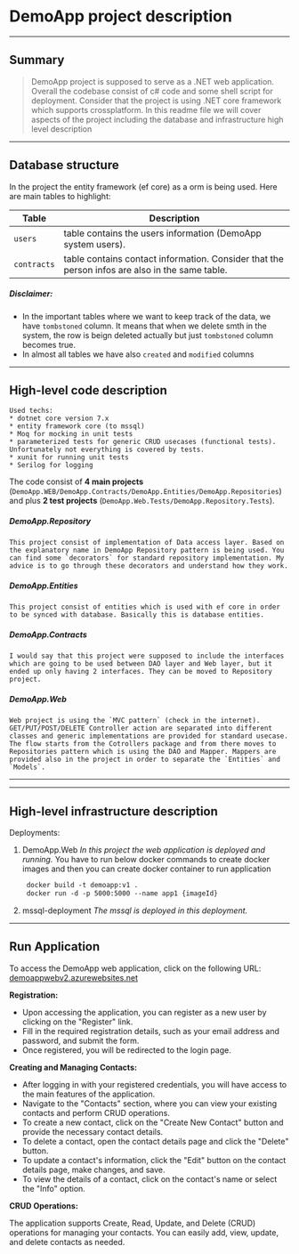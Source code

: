 # DemoApp project description

---

## Summary
> DemoApp project is supposed to serve as a .NET web application.
Overall the codebase consist of c# code and some shell script for deployment.
 Consider that the project is using .NET core framework which supports crossplatform. In this readme file we will cover aspects of the project including the database and infrastructure high level description

---

## Database structure
In the project the entity framework (ef core) as a orm is being used.
Here are main tables to highlight:

| Table | Description |
| ------ | ------ |
| `users` | table contains the users information (DemoApp system users).  
| `contracts` | table contains contact information. Consider that the person infos are also in the same table. |


##### Disclaimer:
* In the important tables where we want to keep track of the data, we have `tombstoned` column. It means that when we delete smth in the system, the row is beign deleted actually but just `tombstoned` column becomes true.
* In almost all tables we have also `created` and `modified` columns

---

## High-level code description

```
Used techs:
* dotnet core version 7.x
* entity framework core (to mssql)
* Moq for mocking in unit tests
* parameterized tests for generic CRUD usecases (functional tests). Unfortunately not everything is covered by tests.
* xunit for running unit tests
* Serilog for logging
```

The code consist of **4 main projects** (`DemoApp.WEB/DemoApp.Contracts/DemoApp.Entities/DemoApp.Repositories`) and plus **2 test projects** (`DemoApp.Web.Tests/DemoApp.Repository.Tests`).

##### DemoApp.Repository
```
This project consist of implementation of Data access layer. Based on the explanatory name in DemoApp Repository pattern is being used. You can find some `decorators` for standard repository implementation. My advice is to go through these decorators and understand how they work.
```
##### DemoApp.Entities
```
This project consist of entities which is used with ef core in order to be synced with database. Basically this is database entities.
```
##### DemoApp.Contracts
```
I would say that this project were supposed to include the interfaces which are going to be used between DAO layer and Web layer, but it ended up only having 2 interfaces. They can be moved to Repository project.
```
##### DemoApp.Web
```
Web project is using the `MVC pattern` (check in the internet). GET/PUT/POST/DELETE Controller action are separated into different classes and generic implementations are provided for standard usecase.
The flow starts from the Cotrollers package and from there moves to Repositories pattern which is using the DAO and Mapper. Mappers are provided also in the project in order to separate the `Entities` and `Models`.

```

---


---

## High-level infrastructure description

Deployments: 
1. DemoApp.Web
*In this project the web application is deployed and running.*
You have to run below docker commands to create docker images and then you can create docker container to run application

   ```dockerfile
    docker build -t demoapp:v1 .
    docker run -d -p 5000:5000 --name app1 {imageId}
    ```


2. mssql-deployment
*The mssql is deployed in this deployment.*

---
## Run Application
To access the DemoApp web application, click on the following URL: 
[demoappwebv2.azurewebsites.net](https://demoappwebv2.azurewebsites.net/)

**Registration:**
* Upon accessing the application, you can register as a new user by clicking on the "Register" link.
* Fill in the required registration details, such as your email address and password, and submit the form.
* Once registered, you will be redirected to the login page.

**Creating and Managing Contacts:**
* After logging in with your registered credentials, you will have access to the main features of the application.
* Navigate to the "Contacts" section, where you can view your existing contacts and perform CRUD operations.
* To create a new contact, click on the "Create New Contact" button and provide the necessary contact details.
* To delete a contact, open the contact details page and click the "Delete" button.
* To update a contact's information, click the "Edit" button on the contact details page, make changes, and save.
* To view the details of a contact, click on the contact's name or select the "Info" option.


**CRUD Operations:**

The application supports Create, Read, Update, and Delete (CRUD) operations for managing your contacts. You can easily add, view, update, and delete contacts as needed.
